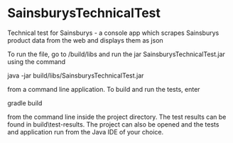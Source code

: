 # SainsburysTechnicalTest
Technical test for Sainsburys - a console app which scrapes Sainsburys product data from the web and displays them as json

To run the file, go to /build/libs and run the jar SainsburysTechnicalTest.jar using the command

java -jar build/libs/SainsburysTechnicalTest.jar

from a command line application.  To build and run the tests, enter

gradle build

from the command line inside the project directory.  The test results can be found in build\test-results.  The project can also be opened and the tests and application run from the Java IDE of your choice.

